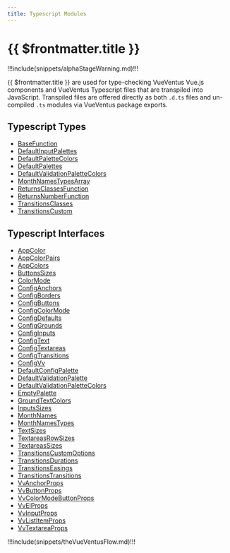 ```yaml
---
title: Typescript Modules
---
```


<script setup>
    import DocsAnimatedLogoSection from '../../src/views/compos/DocsAnimatedLogoSection.vue'
    import DocsPackageVersion from '../../src/views/compos/DocsPackageVersion.vue'
    import SvgDiagramVueVentusFlow from '../../src/views/compos/SvgDiagramVueVentusFlow.vue'
</script>




<DocsAnimatedLogoSection/>





# {{ $frontmatter.title }}

!!!include(snippets/alphaStageWarning.md)!!!

{{ $frontmatter.title }} are used for type-checking VueVentus Vue.js components and VueVentus Typescript files that are transpiled into JavaScript. Transpiled files are offered directly as both `.d.ts` files and un-compiled `.ts` modules via VueVentus package exports.

## Typescript Types

* [BaseFunction](/typescript/types#basefunction)
* [DefaultInputPalettes](/typescript/types#defaultinputpalettes)
* [DefaultPaletteColors](/typescript/types#defaultpalettecolors)
* [DefaultPalettes](/typescript/types#defaultpalettes)
* [DefaultValidationPaletteColors](/typescript/types#defaultvalidationpalettecolors)
* [MonthNamesTypesArray](/typescript/types#monthnamestypesarray)
* [ReturnsClassesFunction](/typescript/types#returnsclassesfunction)
* [ReturnsNumberFunction](/typescript/types#returnsnumberfunction)
* [TransitionsClasses](/typescript/types#transitionsclasses)
* [TransitionsCustom](/typescript/types#transitionscustom)

## Typescript Interfaces

* [AppColor](/typescript/interfaces#appcolor)
* [AppColorPairs](/typescript/interfaces#appcolorpairs)
* [AppColors](/typescript/interfaces#appcolors)
* [ButtonsSizes](/typescript/interfaces#buttonssizes)
* [ColorMode](/typescript/interfaces#colormode)
* [ConfigAnchors](/typescript/interfaces#configanchors)
* [ConfigBorders](/typescript/interfaces#configborders)
* [ConfigButtons](/typescript/interfaces#configbuttons)
* [ConfigColorMode](/typescript/interfaces#configcolormode)
* [ConfigDefaults](/typescript/interfaces#configdefaults)
* [ConfigGrounds](/typescript/interfaces#configgrounds)
* [ConfigInputs](/typescript/interfaces#configinputs)
* [ConfigText](/typescript/interfaces#configtext)
* [ConfigTextareas](/typescript/interfaces#configtextareas)
* [ConfigTransitions](/typescript/interfaces#configtransitions)
* [ConfigVv](/typescript/interfaces#configvv)
* [DefaultConfigPalette](/typescript/interfaces#defaultconfigpalette)
* [DefaultValidationPalette](/typescript/interfaces#defaultvalidationpalette)
* [DefaultValidationPaletteColors](/typescript/interfaces#defaultvalidationpalettecolors)
* [EmptyPalette](/typescript/interfaces#emptypalette)
* [GroundTextColors](/typescript/interfaces#groundtextcolors)
* [InputsSizes](/typescript/interfaces#inputssizes)
* [MonthNames](/typescript/interfaces#monthnames)
* [MonthNamesTypes](/typescript/interfaces#monthnamestypes)
* [TextSizes](/typescript/interfaces#textsizes)
* [TextareasRowSizes](/typescript/interfaces#textareasrowsizes)
* [TextareasSizes](/typescript/interfaces#textareassizes)
* [TransitionsCustomOptions](/typescript/interfaces#transitionscustomoptions)
* [TransitionsDurations](/typescript/interfaces#transitionsdurations)
* [TransitionsEasings](/typescript/interfaces#transitionseasings)
* [TransitionsTransitions](/typescript/interfaces#transitionstransitions)
* [VvAnchorProps](/typescript/interfaces#vvanchorprops)
* [VvButtonProps](/typescript/interfaces#vvbuttonprops)
* [VvColorModeButtonProps](/typescript/interfaces#vvcolormodebuttonprops)
* [VvElProps](/typescript/interfaces#vvelprops)
* [VvInputProps](/typescript/interfaces#vvinputprops)
* [VvListItemProps](/typescript/interfaces#vvlistitemprops)
* [VvTextareaProps](/typescript/interfaces#vvtextareaprops)








!!!include(snippets/theVueVentusFlow.md)!!!

<SvgDiagramVueVentusFlow class="w-full"/>












<DocsPackageVersion/>
